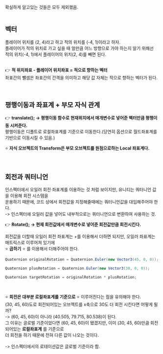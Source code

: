 확실하게 알고있는 것들은 모두 제외했음.<br>
<br>

## 벡터
플레이어 위치를 (2, 4)라고 하고 적의 위치를 (-4, 1)이라고 하자.<br>
플레이어가 적의 위치로 가고 싶을 때 얼만큼 어느 방향으로 가야 하는지 알기 위해선<br>
적의 위치(-4, 1)에서 플레이어의 위치(2, 4)를 빼면 된다.<br>
<br>

👉 **적 위치좌표 - 플레이어 위치좌표 = 적으로 향하는 벡터**<br>
좌표간의 뺄셈은 좌표간의 간격을 의미하고 해당 값 자체는 적으로 향하는 벡터가 된다.<br>
<br>
<br>

## 평행이동과 좌표계 + 부모 자식 관계
👉 **translate(); -> 평행이동 함수로 현재위치에서 매개변수로 넣어준 벡터만큼 평행이동 시켜준다.**<br>
평행이동은 디폴트로 로컬좌표계를 기준으로 이동한다.(당연히 옵션으로 월드좌표계를 기반으로 이동시킬 수 있음.)<br>

⭐ **자식 오브젝트의 Transform은 부모 오브젝트를 원점으로하는 Local 좌표계다.**<br>
<br>
<br>

## 회전과 쿼터니언
인스펙터에서 오일러 회전 좌표계를 이용하는 것 처럼 보이지만, 유니티는 쿼터니언 값을 이용해 회전 시스템을<br>
운용하기 때문에, 코드 상에서 회전값을 지정해줄때에는 쿼터니언값을 대입해주어야 한다.<br>
-> 인스펙터에 오일러 값을 넣어도 내부적으로는 쿼터니언으로 변환하여 사용하는 것.<br>

👉 **Rotate(); -> 현재 회전값에서 매개변수로 넣어준 회전값만큼 회전시킨다.**<br>

회전값을 더할때 오일러 회전 좌표계는 +를 이용해서 더하면 되지만, 오일러 좌표계는 매트릭스로 이루어져 있기에<br>
⭐ **곱하기** ⭐ 를 이용해서 더해주어야 한다.<br>

```c#
Quaternion originalRotation = Quaternion.Euler(new Vector3(45, 0, 0));

Quaternion plusRotation = Quaternion.Euler(new Vector3(30, 0, 0));

Quaternion targetRotation = originalRotation * plusRotation; 
```
<br>

⭐ **회전은 대부분 로컬좌표계를 기준으로** ⭐ 이루어진다는 점을 유의해야 한다.<br>
(30, 45, 60)도로 회전되어있는 오브젝트를 x축으로 30도 더 회전 시킨다면 어떻게 될까?<br>
-> (60, 45, 60)이 아니라 (40.505, 79.715, 80.538)이 된다.<br>
그 이유는 글로벌 기준이었다면 (60, 45, 60)이 됐겠지만, 이미 (30, 45, 60)만큼 회전되어있는 **로컬좌표계** 를 기준으로<br>
더 회전을 하기 때문에 전혀 다른 값이 나오는 것이다.<br>
<br>
-> 인스펙터에서의 로테이션값은 글로벌 기준이라 함.<br>
<br>
<br>

